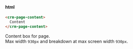 #### html
```html
<crm-page-content>
  Content
</crm-page-content>
```

Content box for page.\
Max width `930px` and breakdown at max screen width `930px`.
